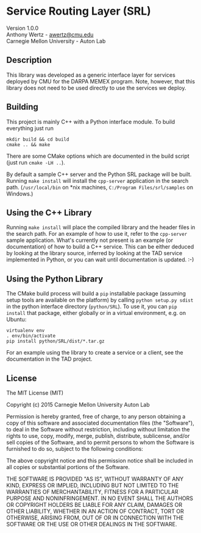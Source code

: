 Service Routing Layer (SRL)
===========================

Version 1.0.0  
Anthony Wertz - awertz@cmu.edu  
Carnegie Mellon University - Auton Lab

Description
-----------

This library was developed as a generic interface layer for services deployed by
CMU for the DARPA MEMEX program. Note, however, that this library does not need
to be used directly to use the services we deploy.

Building
--------

This project is mainly C++ with a Python interface module. To build everything
just run

```
mkdir build && cd build
cmake .. && make
```

There are some CMake options which are documented in the build script (just run
`cmake -LH ..`).

By default a sample C++ server and the Python SRL package will be built. Running
`make install` will install the `cpp-server` application in the search path.
(`/usr/local/bin` on \*nix machines, `C:/Program Files/srl/samples` on Windows.)

Using the C++ Library
---------------------

Running `make install` will place the compiled library and the header files in
the search path. For an example of how to use it, refer to the `cpp-server`
sample application. What's currently not present is an example (or documentation)
of how to build a C++ service. This can be either deduced by looking at the
library source, inferred by looking at the TAD service implemented in Python,
or you can wait until documentation is updated. :-)

Using the Python Library
------------------------

The CMake build process will build a `pip` installable package (assuming setup
tools are available on the platform) by calling `python setup.py sdist` in the
python interface directory (`python/SRL`). To use it, you can `pip install`
that package, either globally or in a virtual environment, e.g. on Ubuntu:

```
virtualenv env
. env/bin/activate
pip install python/SRL/dist/*.tar.gz
```

For an example using the library to create a service or a client, see the
documentation in the TAD project.

License
-------

The MIT License (MIT)

Copyright (c) 2015 Carnegie Mellon University Auton Lab

Permission is hereby granted, free of charge, to any person obtaining a copy
of this software and associated documentation files (the "Software"), to deal
in the Software without restriction, including without limitation the rights
to use, copy, modify, merge, publish, distribute, sublicense, and/or sell
copies of the Software, and to permit persons to whom the Software is
furnished to do so, subject to the following conditions:

The above copyright notice and this permission notice shall be included in all
copies or substantial portions of the Software.

THE SOFTWARE IS PROVIDED "AS IS", WITHOUT WARRANTY OF ANY KIND, EXPRESS OR
IMPLIED, INCLUDING BUT NOT LIMITED TO THE WARRANTIES OF MERCHANTABILITY,
FITNESS FOR A PARTICULAR PURPOSE AND NONINFRINGEMENT. IN NO EVENT SHALL THE
AUTHORS OR COPYRIGHT HOLDERS BE LIABLE FOR ANY CLAIM, DAMAGES OR OTHER
LIABILITY, WHETHER IN AN ACTION OF CONTRACT, TORT OR OTHERWISE, ARISING FROM,
OUT OF OR IN CONNECTION WITH THE SOFTWARE OR THE USE OR OTHER DEALINGS IN THE
SOFTWARE.
